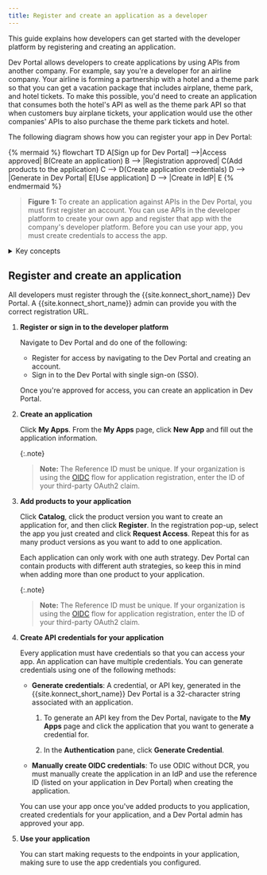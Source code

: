 ```yaml
---
title: Register and create an application as a developer
---
```


This guide explains how developers can get started with the developer platform by registering and creating an application. 

Dev Portal allows developers to create applications by using APIs from another company. For example, say you're a developer for an airline company. Your airline is forming a partnership with a hotel and a theme park so that you can get a vacation package that includes airplane, theme park, and hotel tickets. To make this possible, you'd need to create an application that consumes both the hotel's API as well as the theme park API so that when customers buy airplane tickets, your application would use the other companies' APIs to also purchase the theme park tickets and hotel.

The following diagram shows how you can register your app in Dev Portal:

{% mermaid %}
flowchart TD
    A[Sign up for Dev Portal] -->|Access approved| B(Create an application)
    B --> |Registration approved| C(Add products to the application)
    C --> D(Create application credentials)
    D --> |Generate in Dev Portal| E[Use application] 
    D --> |Create in IdP| E
{% endmermaid %}

> **Figure 1:** To create an application against APIs in the Dev Portal, you must first register an account. You can use APIs in the developer platform to create your own app and register that app with the company's developer platform. Before you can use your app, you must create credentials to access the app.

<details><summary>Key concepts</summary>

{% capture konnect_concepts %}
**Application:** An application allows developers to register with APIs. These can be your company's APIs or the APIs of another company. For example, I'm a developer for an airline company. My airline is forming a partnership with a hotel and a theme park so that you can get a vacation package that includes airplane tickets, theme park tickets, and hotel tickets. To make this possible, I'd need to create an application that consumes both the hotel's API as well as the theme park API so that when they buy airplane tickets, my application would use the other companies' APIs to also purchase the theme park tickets and hotel.

**Application credentials:** Application credentials are what allow the developer to access the app. You can either generate credentials or manually manage them in an IdP with OIDC.

**Developer platform:** The developer platform allows developers like you to locate, access, and consume APIs. Using the Dev Portal, you can browse and search API documentation, test API endpoints, and manage your own credentials. 
{% endcapture %}

{{ konnect_concepts | markdownify }}

</details>

## Register and create an application

All developers must register through the {{site.konnect_short_name}} Dev Portal. A {{site.konnect_short_name}} admin can provide you with the correct registration URL.

1. **Register or sign in to the developer platform**
    
    Navigate to Dev Portal and do one of the following:
    * Register for access by navigating to the Dev Portal and creating an account.
    * Sign in to the Dev Portal with single sign-on (SSO).

    Once you're approved for access, you can create an application in Dev Portal.

1. **Create an application**

    Click **My Apps**. From the **My Apps** page, click **New App** and fill out the application information. 
    
    {:.note}
    > **Note:** The Reference ID must be unique. If your organization is using the [OIDC](/konnect/dev-portal/applications/enable-app-reg#oidc-flow) flow for application registration, enter the ID of your third-party OAuth2 claim.

1. **Add products to your application**

    Click **Catalog**, click the product version you want to create an application for, and then click **Register**. In the registration pop-up, select the app you just created and click **Request Access**. Repeat this for as many product versions as you want to add to one application.

    Each application can only work with one auth strategy. Dev Portal can contain products with different auth strategies, so keep this in mind when adding more than one product to your application.
    
    {:.note}
    > **Note:** The Reference ID must be unique. If your organization is using the [OIDC](/konnect/dev-portal/applications/enable-app-reg#oidc-flow) flow for application registration, enter the ID of your third-party OAuth2 claim.

1. **Create API credentials for your application**

    Every application must have credentials so that you can access your app. An application can have multiple credentials. You can generate credentials using one of the following methods:
    * **Generate credentials**: A credential, or API key, generated in the {{site.konnect_short_name}} Dev Portal is a 32-character string associated with an application. 
        1. To generate an API key from the Dev Portal, navigate to the **My Apps** page and click the application that you want to generate a credential for. 

        1. In the **Authentication** pane, click **Generate Credential**.
        
    * **Manually create OIDC credentials**: To use ODIC without DCR, you must manually create the application in an IdP and use the reference ID (listed on your application in Dev Portal) when creating the application.

    You can use your app once you've added products to you application, created credentials for your application, and a Dev Portal admin has approved your app.

1. **Use your application**
    
    You can start making requests to the endpoints in your application, making sure to use the app credentials you configured.

